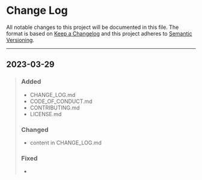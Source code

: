 # Change Log
All notable changes to this project will be documented in this file. 
The format is based on [Keep a Changelog](http://keepachangelog.com/)
and this project adheres to [Semantic Versioning](http://semver.org/).
_________________________________________________________________________

## 2023-03-29
  
> ### Added
> - CHANGE_LOG.md
> - CODE_OF_CONDUCT.md
> - CONTRIBUTING.md
> - LICENSE.md
> ### Changed
> - content in CHANGE_LOG.md
> ### Fixed
> - 
 
